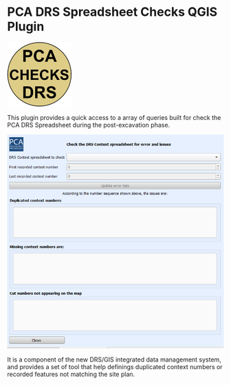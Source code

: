 


<h1>PCA DRS Spreadsheet Checks QGIS Plugin</h1>

<img src="PCA DRS Spreadsheet Checks/icons/PCA_DRS_checks_main_icon.png" width="150" height="150"/>

This plugin provides a quick access to a array of queries built for check the PCA DRS Spreadsheet during the post-excavation phase.

<img src="images/dockpanel.png" />
	
It is a component of the new DRS/GIS integrated data management system, and provides a set of tool that help definings duplicated context numbers or recorded features not matching the site plan.
